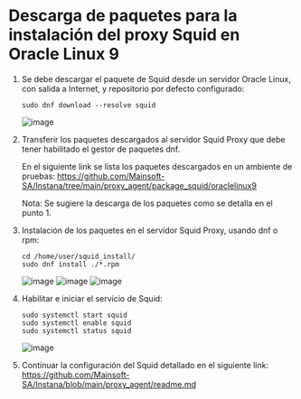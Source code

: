 # Descarga de paquetes para la instalación del proxy Squid en Oracle Linux 9

1. Se debe descargar el paquete de Squid desde un servidor Oracle Linux, con salida a Internet, y repositorio por defecto configurado:

   ```
   sudo dnf download --resolve squid
   ```

   ![image](https://github.com/user-attachments/assets/1102eb71-2a19-45c2-96d0-82fd01ed05af)


2. Transferir los paquetes descargados al servidor Squid Proxy que debe tener habilitado el gestor de paquetes dnf.

   En el siguiente link se lista los paquetes descargados en un ambiente de pruebas:
   https://github.com/Mainsoft-SA/Instana/tree/main/proxy_agent/package_squid/oraclelinux9

   Nota: Se sugiere la descarga de los paquetes como se detalla en el punto 1.

3. Instalación de los paquetes en el servidor Squid Proxy, usando dnf o rpm:

   ```
   cd /home/user/squid_install/
   sudo dnf install ./*.rpm
   ```

   ![image](https://github.com/user-attachments/assets/cf107eaf-8497-490e-a0cd-973087c0af68)
   ![image](https://github.com/user-attachments/assets/31d200a7-e5a6-4222-8ff3-3c3d3e1117fc)
   ![image](https://github.com/user-attachments/assets/0201b94d-7009-4364-b601-5cc546358f91)

4. Habilitar e iniciar el servicio de Squid:

   ```
   sudo systemctl start squid
   sudo systemctl enable squid
   sudo systemctl status squid
   ```
   ![image](https://github.com/user-attachments/assets/b2408763-d000-4050-afd1-0d783260974a)

5. Continuar la configuración del Squid detallado en el siguiente link:
   https://github.com/Mainsoft-SA/Instana/blob/main/proxy_agent/readme.md

   
